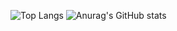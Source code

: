 ![Top Langs](https://github-readme-stats.vercel.app/api/top-langs/?username=ah682&show_icons=true&theme=synthwave&count_private=true&card_width=445&height)
![Anurag's GitHub stats](https://github-readme-stats.vercel.app/api?username=ah682&show_icons=true&theme=synthwave&hide_rank=true&count_private=true)
